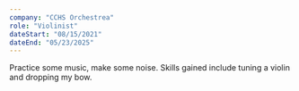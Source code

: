 ```yaml
---
company: "CCHS Orchestrea"
role: "Violinist"
dateStart: "08/15/2021"
dateEnd: "05/23/2025"
---
```


Practice some music, make some noise. Skills gained include tuning a violin and dropping my bow.